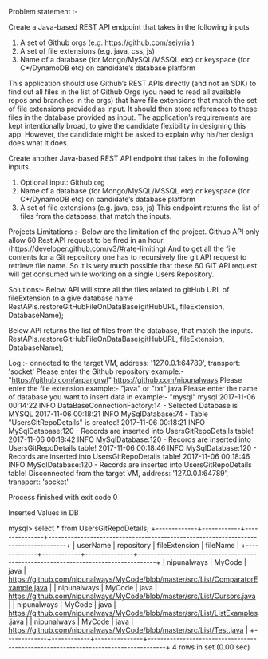 Problem statement :- 

Create a Java-based REST API endpoint that takes in the following inputs
1. A set of Github orgs (e.g. https://github.com/seiyria )
2. A set of file extensions (e.g. java, css, js)
3. Name of a database (for Mongo/MySQL/MSSQL etc) or keyspace (for C*/DynamoDB etc) on
candidate’s database platform

This application should use Github’s REST APIs directly (and not​ an SDK) to find out all files in the list of
Github Orgs (you need to read all available repos and branches in the orgs) that have file extensions that
match the set of file extensions provided as input. It should then store references to these files in the
database provided as input.
The application’s requirements are kept intentionally broad, to give the candidate flexibility in designing
this app. However, the candidate might be asked to explain why​ his/her design does what it does.

Create another Java-based REST API endpoint that takes in the following inputs
1. Optional input: Github org
2. Name of a database (for Mongo/MySQL/MSSQL etc) or keyspace (for C*/DynamoDB etc) on
candidate’s database platform
3. A set of file extensions (e.g. java, css, js)
This endpoint returns the list of files from the database, that match the inputs.



Projects Limitations :- 
Below are the limitation of the project.  Github API only allow 60 Rest API request to be fired in an hour. (https://developer.github.com/v3/#rate-limiting)
And to get all the file contents for a Git repository one has to recursively fire git API request to retrieve file name.
So it is very much possible that these 60 GIT API request will get consumed while working on a single Users Repository.


Solutions:-
Below API will store all the files related to gitHub URL of fileExtension to a give database name 
RestAPIs.restoreGitHubFileOnDataBase(gitHubURL, fileExtension, DatabaseName);

Below API returns the list of files from the database, that match the inputs.
RestAPIs.restoreGitHubFileOnDataBase(gitHubURL, fileExtension, DatabaseName);



Log :-
onnected to the target VM, address: '127.0.0.1:64789', transport: 'socket'
Please enter the Github repository example:- "https://github.com/arpangrwl"
https://github.com/nipunalways
Please enter the file extension example:- "java"  or  "txt"
java
Please enter the name of database you want to insert data in example:- "mysql"
mysql
2017-11-06 00:14:22 INFO  DataBaseConnectionFactory:14 - Selected Database is MYSQL
2017-11-06 00:18:21 INFO  MySqlDatabase:74 - Table "UsersGitRepoDetails" is created!
2017-11-06 00:18:21 INFO  MySqlDatabase:120 - Records are inserted into UsersGitRepoDetails table!
2017-11-06 00:18:42 INFO  MySqlDatabase:120 - Records are inserted into UsersGitRepoDetails table!
2017-11-06 00:18:46 INFO  MySqlDatabase:120 - Records are inserted into UsersGitRepoDetails table!
2017-11-06 00:18:46 INFO  MySqlDatabase:120 - Records are inserted into UsersGitRepoDetails table!
Disconnected from the target VM, address: '127.0.0.1:64789', transport: 'socket'

Process finished with exit code 0


Inserted Values in DB

mysql> select * from UsersGitRepoDetails;
+-------------+------------+---------------+-----------------------------------------------------------------------------------+
| userName    | repository | fileExtension | fileName                                                                          |
+-------------+------------+---------------+-----------------------------------------------------------------------------------+
| nipunalways | MyCode     | java          | https://github.com/nipunalways/MyCode/blob/master/src/List/ComparatorExample.java |
| nipunalways | MyCode     | java          | https://github.com/nipunalways/MyCode/blob/master/src/List/Cursors.java           |
| nipunalways | MyCode     | java          | https://github.com/nipunalways/MyCode/blob/master/src/List/ListExamples.java      |
| nipunalways | MyCode     | java          | https://github.com/nipunalways/MyCode/blob/master/src/List/Test.java              |
+-------------+------------+---------------+-----------------------------------------------------------------------------------+
4 rows in set (0.00 sec)